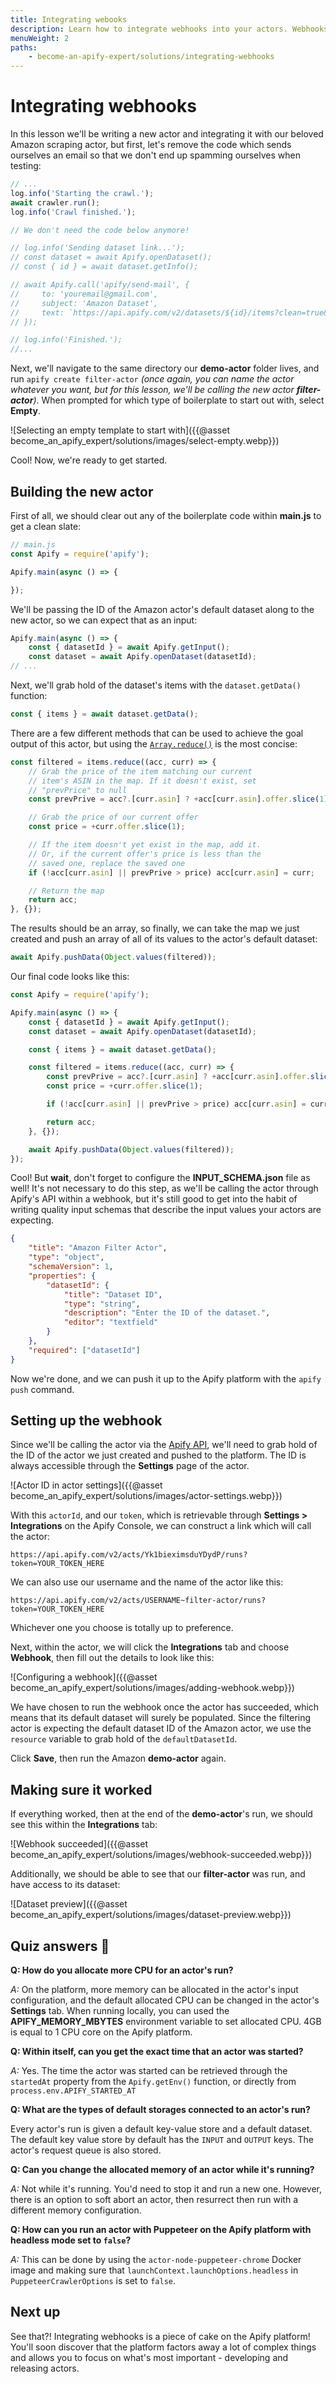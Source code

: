```yaml
---
title: Integrating webooks
description: Learn how to integrate webhooks into your actors. Webhooks are a super powerful tool, and can be used to do almost anything!
menuWeight: 2
paths:
    - become-an-apify-expert/solutions/integrating-webhooks
---
```


# [](#integrating-webhooks) Integrating webhooks

In this lesson we'll be writing a new actor and integrating it with our beloved Amazon scraping actor, but first, let's remove the code which sends ourselves an email so that we don't end up spamming ourselves when testing:

```JavaScript
// ...
log.info('Starting the crawl.');
await crawler.run();
log.info('Crawl finished.');

// We don't need the code below anymore!

// log.info('Sending dataset link...');
// const dataset = await Apify.openDataset();
// const { id } = await dataset.getInfo();

// await Apify.call('apify/send-mail', {
//     to: 'youremail@gmail.com',
//     subject: 'Amazon Dataset',
//     text: `https://api.apify.com/v2/datasets/${id}/items?clean=true&format=json`,
// });

// log.info('Finished.');
//...
```

Next, we'll navigate to the same directory our **demo-actor** folder lives, and run `apify create filter-actor` _(once again, you can name the actor whatever you want, but for this lesson, we'll be calling the new actor **filter-actor**)_. When prompted for which type of boilerplate to start out with, select **Empty**.

![Selecting an empty template to start with]({{@asset become_an_apify_expert/solutions/images/select-empty.webp}})

Cool! Now, we're ready to get started.

## [](#building-the-new-actor) Building the new actor

First of all, we should clear out any of the boilerplate code within **main.js** to get a clean slate:

```JavaScript
// main.js
const Apify = require('apify');

Apify.main(async () => {

});
```

We'll be passing the ID of the Amazon actor's default dataset along to the new actor, so we can expect that as an input:

```JavaScript
Apify.main(async () => {
    const { datasetId } = await Apify.getInput();
    const dataset = await Apify.openDataset(datasetId);
// ...
```

Next, we'll grab hold of the dataset's items with the `dataset.getData()` function:

```JavaScript
const { items } = await dataset.getData();
```

There are a few different methods that can be used to achieve the goal output of this actor, but using the [`Array.reduce()`](https://developer.mozilla.org/en-US/docs/Web/JavaScript/Reference/Global_Objects/Array/reduce) is the most concise:

```JavaScript
const filtered = items.reduce((acc, curr) => {
    // Grab the price of the item matching our current
    // item's ASIN in the map. If it doesn't exist, set
    // "prevPrice" to null
    const prevPrive = acc?.[curr.asin] ? +acc[curr.asin].offer.slice(1) : null;

    // Grab the price of our current offer
    const price = +curr.offer.slice(1);

    // If the item doesn't yet exist in the map, add it.
    // Or, if the current offer's price is less than the
    // saved one, replace the saved one
    if (!acc[curr.asin] || prevPrive > price) acc[curr.asin] = curr;

    // Return the map
    return acc;
}, {});
```

The results should be an array, so finally, we can take the map we just created and push an array of all of its values to the actor's default dataset:

```JavaScript
await Apify.pushData(Object.values(filtered));
```

Our final code looks like this:

```JavaScript
const Apify = require('apify');

Apify.main(async () => {
    const { datasetId } = await Apify.getInput();
    const dataset = await Apify.openDataset(datasetId);

    const { items } = await dataset.getData();

    const filtered = items.reduce((acc, curr) => {
        const prevPrive = acc?.[curr.asin] ? +acc[curr.asin].offer.slice(1) : null;
        const price = +curr.offer.slice(1);

        if (!acc[curr.asin] || prevPrive > price) acc[curr.asin] = curr;

        return acc;
    }, {});

    await Apify.pushData(Object.values(filtered));
});
```

Cool! But **wait**, don't forget to configure the **INPUT_SCHEMA.json** file as well! It's not necessary to do this step, as we'll be calling the actor through Apify's API within a webhook, but it's still good to get into the habit of writing quality input schemas that describe the input values your actors are expecting.

```JSON
{
    "title": "Amazon Filter Actor",
    "type": "object",
    "schemaVersion": 1,
    "properties": {
        "datasetId": {
            "title": "Dataset ID",
            "type": "string",
            "description": "Enter the ID of the dataset.",
            "editor": "textfield"
        }
    },
    "required": ["datasetId"]
}
```

Now we're done, and we can push it up to the Apify platform with the `apify push` command.

## [](#setting-up-the-webhook) Setting up the webhook

Since we'll be calling the actor via the [Apify API](https://docs.apify.com/tutorials/integrations/run-actor-and-retrieve-data-via-api#run-an-actor-or-task), we'll need to grab hold of the ID of the actor we just created and pushed to the platform. The ID is always accessible through the **Settings** page of the actor.

![Actor ID in actor settings]({{@asset become_an_apify_expert/solutions/images/actor-settings.webp}})

With this `actorId`, and our `token`, which is retrievable through **Settings > Integrations** on the Apify Console, we can construct a link which will call the actor:

```text
https://api.apify.com/v2/acts/Yk1bieximsduYDydP/runs?token=YOUR_TOKEN_HERE
```

We can also use our username and the name of the actor like this:

```text
https://api.apify.com/v2/acts/USERNAME~filter-actor/runs?token=YOUR_TOKEN_HERE
```

Whichever one you choose is totally up to preference.

Next, within the actor, we will click the **Integrations** tab and choose **Webhook**, then fill out the details to look like this:

![Configuring a webhook]({{@asset become_an_apify_expert/solutions/images/adding-webhook.webp}})

We have chosen to run the webhook once the actor has succeeded, which means that its default dataset will surely be populated. Since the filtering actor is expecting the default dataset ID of the Amazon actor, we use the `resource` variable to grab hold of the `defaultDatasetId`.

Click **Save**, then run the Amazon **demo-actor** again.

## [](#checking-the-webhook) Making sure it worked

If everything worked, then at the end of the **demo-actor**'s run, we should see this within the **Integrations** tab:

![Webhook succeeded]({{@asset become_an_apify_expert/solutions/images/webhook-succeeded.webp}})

Additionally, we should be able to see that our **filter-actor** was run, and have access to its dataset:

![Dataset preview]({{@asset become_an_apify_expert/solutions/images/dataset-preview.webp}})

## [](#quiz-answers) Quiz answers 📝

**Q: How do you allocate more CPU for an actor's run?**

_A:_ On the platform, more memory can be allocated in the actor's input configuration, and the default allocated CPU can be changed in the actor's **Settings** tab. When running locally, you can used the **APIFY_MEMORY_MBYTES** environment variable to set allocated CPU. 4GB is equal to 1 CPU core on the Apify platform.

**Q: Within itself, can you get the exact time that an actor was started?**

_A:_ Yes. The time the actor was started can be retrieved through the `startedAt` property from the `Apify.getEnv()` function, or directly from `process.env.APIFY_STARTED_AT`

**Q: What are the types of default storages connected to an actor's run?**

Every actor's run is given a default key-value store and a default dataset. The default key value store by default has the `INPUT` and `OUTPUT` keys. The actor's request queue is also stored.

**Q: Can you change the allocated memory of an actor while it's running?**

_A:_ Not while it's running. You'd need to stop it and run a new one. However, there is an option to soft abort an actor, then resurrect then run with a different memory configuration.

**Q: How can you run an actor with Puppeteer on the Apify platform with headless mode set to `false`?**

_A:_ This can be done by using the `actor-node-puppeteer-chrome` Docker image and making sure that `launchContext.launchOptions.headless` in `PuppeteerCrawlerOptions` is set to `false`.

## [](#wrap-up) Next up

See that?! Integrating webhooks is a piece of cake on the Apify platform! You'll soon discover that the platform factors away a lot of complex things and allows you to focus on what's most important - developing and releasing actors.
